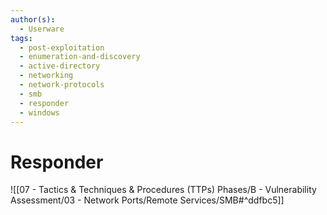 ```yaml
---
author(s):
  - Userware
tags:
  - post-exploitation
  - enumeration-and-discovery
  - active-directory
  - networking
  - network-protocols
  - smb
  - responder
  - windows
---
```

# Responder

![[07 - Tactics & Techniques & Procedures (TTPs) Phases/B - Vulnerability Assessment/03 - Network Ports/Remote Services/SMB#^ddfbc5]]